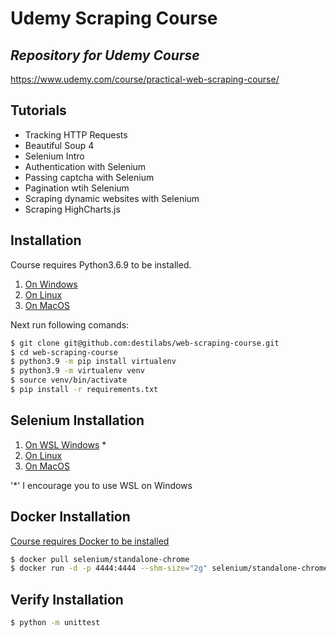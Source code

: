 # Udemy Scraping Course
## _Repository for Udemy Course_
https://www.udemy.com/course/practical-web-scraping-course/

## Tutorials

- Tracking HTTP Requests
- Beautiful Soup 4
- Selenium Intro
- Authentication with Selenium
- Passing captcha with Selenium
- Pagination wtih Selenium
- Scraping dynamic websites with Selenium
- Scraping HighCharts.js

## Installation

Course requires Python3.6.9 to be installed.
1. [On Windows](https://www.tutorialspoint.com/how-to-install-python-in-windows)
2. [On Linux](https://opensource.com/article/20/4/install-python-linux)
3. [On MacOS](https://docs.python-guide.org/starting/install3/osx/)

Next run following comands: 

```sh
$ git clone git@github.com:destilabs/web-scraping-course.git
$ cd web-scraping-course
$ python3.9 -m pip install virtualenv
$ python3.9 -m virtualenv venv
$ source venv/bin/activate
$ pip install -r requirements.txt
```

## Selenium Installation

1. [On WSL Windows](https://www.gregbrisebois.com/posts/chromedriver-in-wsl2/) *
2. [On Linux](https://www.geeksforgeeks.org/how-to-install-selenium-tools-on-linux/)
3. [On MacOS](https://www.geeksforgeeks.org/how-to-install-selenium-on-macos/)

'*' I encourage you to use WSL on Windows 

## Docker Installation

[Course requires Docker to be installed](https://docs.docker.com/engine/install/) 

```sh
$ docker pull selenium/standalone-chrome
$ docker run -d -p 4444:4444 --shm-size="2g" selenium/standalone-chrome
```

## Verify Installation
```sh
$ python -m unittest
```
